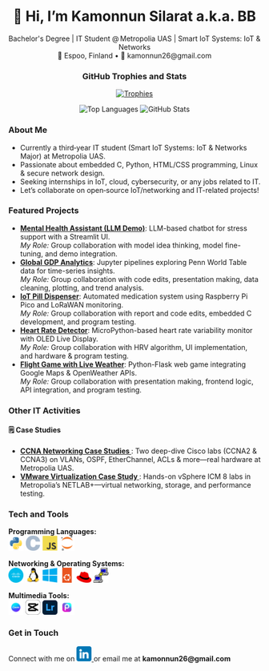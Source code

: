 <h1 align="center">👋 Hi, I’m Kamonnun Silarat a.k.a. BB</h1>
<p align="center">
  Bachelor's Degree | IT Student @ Metropolia UAS | Smart IoT Systems: IoT & Networks  
  <br/>
  📍 Espoo, Finland • 📨 kamonnun26@gmail.com  
</p>

<h3 align="center"> GitHub Trophies and Stats</h3>
<p align="center">
  <a href="https://github.com/Trailbblazer?tab=stars">
    <img src="https://github-profile-trophy.vercel.app/?username=Trailbblazer&row=1&column=2" alt="Trophies"/>
  </a>
</p>

<p align="center">
  <img src="https://github-readme-stats.vercel.app/api/top-langs?username=Trailbblazer&layout=compact&langs_count=6" alt="Top Languages" />
  <img src="https://github-readme-stats.vercel.app/api?username=Trailbblazer&show_icons=true&locale=en" alt="GitHub Stats" width="45%"/>
</p>

<h3 align="left">About Me</h3>

- Currently a third‑year IT student (Smart IoT Systems: IoT & Networks Major) at Metropolia UAS.  
- Passionate about embedded C, Python, HTML/CSS programming, Linux & secure network design.  
- Seeking internships in IoT, cloud, cybersecurity, or any jobs related to IT.
- Let’s collaborate on open‑source IoT/networking and IT-related projects!

<h3 align="left">Featured Projects</h3>
<ul>
  <li>
    <strong><a href="https://drive.google.com/drive/folders/1nURXWllHU600JxfHpjnd4cEtz5ZmJIUt?usp=share_link">Mental Health Assistant (LLM Demo)</a></strong>:  
    LLM-based chatbot for stress support with a Streamlit UI.  
    <br/>
    <em>My Role:</em> Group collaboration with model idea thinking, model fine-tuning, and demo integration.
  </li>
  <li>
    <strong><a href="https://github.com/olgachit/Python-and-Data-Analytics-Project">Global GDP Analytics</a></strong>:  
    Jupyter pipelines exploring Penn World Table data for time-series insights.  
    <br/>
    <em>My Role:</em> Group collaboration with code edits, presentation making, data cleaning, plotting, and trend analysis.
  </li>
  <li>
    <strong><a href="https://github.com/bamboo51/Embedded-Project-Metropolia">IoT Pill Dispenser</a></strong>:  
    Automated medication system using Raspberry Pi Pico and LoRaWAN monitoring.  
    <br/>
    <em>My Role:</em> Group collaboration with report and code edits, embedded C development, and program testing.
  </li>
  <li>
    <strong><a href="https://docs.google.com/document/d/19wKIae5dEV-Ahb52aV3D3mciFC0fZ3kd/edit?usp=sharing">Heart Rate Detector</a></strong>:  
    MicroPython-based heart rate variability monitor with OLED Live Display.  
    <br/>
    <em>My Role:</em> Group collaboration with HRV algorithm, UI implementation, and hardware & program testing.
  </li>
  <li>
    <strong><a href="https://github.com/nhidinh91/metropolia-software-1-and-2-zombiator">Flight Game with Live Weather</a></strong>:  
    Python-Flask web game integrating Google Maps & OpenWeather APIs.  
    <br/>
    <em>My Role:</em> Group collaboration with presentation making, frontend logic, API integration, and program testing.
  </li>
</ul>

<h3 align="left">Other IT Activities</h3>
<h4>🗒 Case Studies</h4>
<ul>
  <li>
    <strong>
      <a href="https://github.com/Trailbblazer/For-Networking-Activities/blob/main/CCNA-Case-Studies/CS-Contents.md">
        CCNA Networking Case Studies
      </a>
    </strong>:  
    Two deep-dive Cisco labs (CCNA2 & CCNA3) on VLANs, OSPF, EtherChannel, ACLs & more—real hardware at Metropolia UAS.  
  </li>
  <li>
    <strong>
      <a href="https://github.com/Trailbblazer/For-Networking-Activities/blob/main/VMWare-Caase-Study/CS-Contents.md">
        VMware Virtualization Case Study
      </a>
    </strong>:  
    Hands-on vSphere ICM 8 labs in Metropolia’s NETLAB+—virtual networking, storage, and performance testing.  
  </li>
</ul>

<h3 align="left">Tech and Tools</h3> 
<p>
  <strong>Programming Languages:</strong><br>
  <img src="https://raw.githubusercontent.com/devicons/devicon/master/icons/python/python-original.svg" alt="Python" width="30" />
  <img src="https://raw.githubusercontent.com/devicons/devicon/master/icons/c/c-original.svg" alt="C" width="30" />
  <img src="https://raw.githubusercontent.com/devicons/devicon/master/icons/javascript/javascript-original.svg" alt="JavaScript" width="30" />
  <img src="https://raw.githubusercontent.com/devicons/devicon/master/icons/jupyter/jupyter-original.svg" alt="Jupyter" width="30" />

  <strong>Networking & Operating Systems:</strong><br>
  <img src="https://github.com/Trailbblazer/Profileicons/raw/main/cisco.png" alt="Cisco" width="30" />
  <img src="https://raw.githubusercontent.com/devicons/devicon/master/icons/linux/linux-original.svg" alt="Linux" width="30" />
  <img src="https://raw.githubusercontent.com/devicons/devicon/master/icons/windows8/windows8-original.svg" alt="Windows" width="30" />
  <img src="https://raw.githubusercontent.com/devicons/devicon/master/icons/ubuntu/ubuntu-original.svg" alt="Ubuntu" width="30" />
  <img src="https://github.com/Trailbblazer/Profileicons/blob/main/Red_Hat.png" alt="RedHat" width="30" />
  <img src="https://github.com/Trailbblazer/Profileicons/blob/main/PuTTY.png" alt="PuTTY" width="30" />
  
  <strong>Multimedia Tools:</strong><br>
  <img src="https://github.com/Trailbblazer/Profileicons/raw/main/canva.png" alt="Canva" width="30" />
  <img src="https://github.com/Trailbblazer/Profileicons/raw/main/capcut.png" alt="CapCut" width="30" />
  <img src="https://github.com/Trailbblazer/Profileicons/blob/53037e163024513da862f60b100555af7df12141/Adobe_Lightroom.png" alt="adobelightroom" width="30" />
  <img src="https://github.com/Trailbblazer/Profileicons/blob/main/picsart.png" alt="Picsart" width="30" />
</p>

<h3 align="left">Get in Touch </h3> 
<p>
  Connect with me on  
  <a href="https://www.linkedin.com/in/kamonnunsilarat/" target="_blank">
    <img src="https://github.com/Trailbblazer/Profileicons/blob/f06726c9890efb518d111a373188d98faee440ac/linkedin.png" alt="LinkedIn" height="30" />
  </a>  
  or email me at <strong>kamonnun26@gmail.com</strong>
</p>
